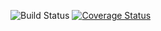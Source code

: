 ![Build Status](https://travis-ci.com/<Your_GitHub_Username>/<Repo_Name>.svg?branch=master)
[![Coverage Status](https://coveralls.io/repos/github/<Your_GitHub_Username>/<Repo_Name>/badge.svg?branch=master)](https://coveralls.io/github/<Your_GitHub_Username>/<Repo_Name>?branch=master)
